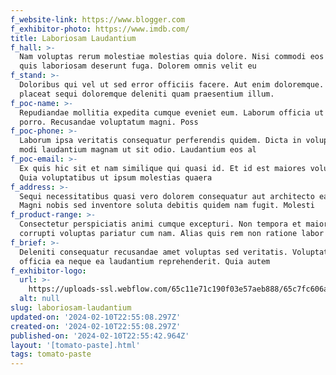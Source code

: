 ```yaml
---
f_website-link: https://www.blogger.com
f_exhibitor-photo: https://www.imdb.com/
title: Laboriosam Laudantium
f_hall: >-
  Nam voluptas rerum molestiae molestias quia dolore. Nisi commodi eos nobis eos
  quis laboriosam deserunt fuga. Dolorem omnis velit eu
f_stand: >-
  Doloribus qui vel ut sed error officiis facere. Aut enim doloremque. A tenetur
  placeat sequi doloremque deleniti quam praesentium illum. 
f_poc-name: >-
  Repudiandae mollitia expedita cumque eveniet eum. Laborum officia ut deserunt
  porro. Recusandae voluptatum magni. Poss
f_poc-phone: >-
  Laborum ipsa veritatis consequatur perferendis quidem. Dicta in voluptas. Non
  modi laudantium magnam ut sit odio. Laudantium eos al
f_poc-email: >-
  Ex quis hic sit et nam similique qui quasi id. Et id est maiores voluptatibus.
  Quia voluptatibus ut ipsum molestias quaera
f_address: >-
  Sequi necessitatibus quasi vero dolorem consequatur aut architecto earum.
  Magni nobis sed inventore soluta debitis quidem nam fugit. Molesti
f_product-range: >-
  Consectetur perspiciatis animi cumque excepturi. Non tempora et maiores
  corrupti voluptas pariatur cum nam. Alias quis rem non ratione labor
f_brief: >-
  Deleniti consequatur recusandae amet voluptas sed veritatis. Voluptate et quis
  officia ea neque ea laudantium reprehenderit. Quia autem 
f_exhibitor-logo:
  url: >-
    https://uploads-ssl.webflow.com/65c11e71c190f03e57aeb888/65c7fc606a04bc152de22812_image7.jpeg
  alt: null
slug: laboriosam-laudantium
updated-on: '2024-02-10T22:55:08.297Z'
created-on: '2024-02-10T22:55:08.297Z'
published-on: '2024-02-10T22:55:42.964Z'
layout: '[tomato-paste].html'
tags: tomato-paste
---
```



